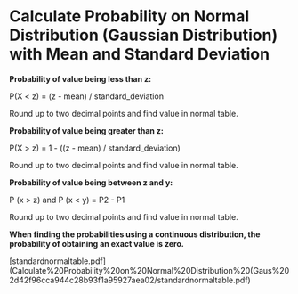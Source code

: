 # Calculate Probability on Normal Distribution (Gaussian Distribution) with Mean and Standard Deviation

**Probability of value being less than z:**

P(X < z) = (z - mean) / standard_deviation

Round up to two decimal points and find value in normal table.

**Probability of value being greater than z:**

P(X > z) = 1 - ((z - mean) / standard_deviation)

Round up to two decimal points and find value in normal table.

**Probability of value being between z and y:**

P (x > z) and P (x < y) = P2 - P1

Round up to two decimal points and find value in normal table.

**When finding the probabilities using a continuous distribution, the probability of obtaining an exact value is zero.**

[standardnormaltable.pdf](Calculate%20Probability%20on%20Normal%20Distribution%20(Gaus%202d42f96cca944c28b93f1a95927aea02/standardnormaltable.pdf)